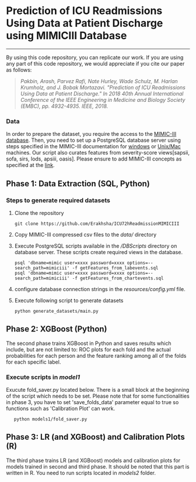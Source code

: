 # Prediction of ICU Readmissions Using Data at Patient Discharge using MIMICIII Database  
- - -  

By using this code repository, you can replicate our work. If you are using any part of this code repository, we would appreciate if you cite our paper as follows:   

> *Pakbin, Arash, Parvez Rafi, Nate Hurley, Wade Schulz, M. Harlan Krumholz, and J. Bobak Mortazavi. "Prediction of ICU Readmissions Using Data at Patient Discharge." In 2018 40th Annual International Conference of the IEEE Engineering in Medicine and Biology Society (EMBC), pp. 4932-4935. IEEE, 2018.*  

### Data
In order to prepare the dataset, you require the access to the [MIMIC-III database](https://mimic.physionet.org/). Then, you need to set up a PostgreSQL database server using steps specified in the MIMIC-III documentation for [windows](https://mimic.physionet.org/tutorials/install-mimic-locally-windows/) or [Unix/Mac](https://mimic.physionet.org/tutorials/install-mimic-locally-ubuntu/) machines.  Our script also curates features from severity-score views[sapsii, sofa, sirs, lods, apsiii, oasis]. Please ensure to add MIMIC-III concepts as specified at the [link](https://github.com/MIT-LCP/mimic-code/tree/master/concepts/severityscores). 

## Phase 1: Data Extraction (SQL, Python)
### Steps to generate required datasets  

1. Clone the repository

       git clone https://github.com/Erakhsha/ICU72hReadmissionMIMICIII  

2. Copy MIMIC-III compressed csv files to the *data/* directory  

3. Execute PostgreSQL scripts available in the */DBScripts* directory on database server. These scripts create required views in the database.

       psql 'dbname=mimic user=xxxx password=xxxx options=--search_path=mimiciii' -f getFeatures_from_labevents.sql  
	   psql 'dbname=mimic user=xxxx password=xxxx options=--search_path=mimiciii' -f getFeatures_from_chartevents.sql  

4. configure database connection strings in the *resources/config.yml* file.  

5. Execute following script to generate datasets

       python generate_datasets/main.py   

## Phase 2: XGBoost (Python)
The second phase trains XGBoost in Python and saves results which include, but are not limited to: ROC plots for each fold and the actual probabilities for each person and the feature ranking among all of the folds for each specific label.  
### Execute scripts in *model1*  
Exucute fold_saver.py located below. There is a small block at the beginning of the script which needs to be set. Please note that for some functionalities in phase 3, you have to set 'save_folds_data' parameter equal to true so functions such as 'Calibration Plot' can work.  

       python models1/fold_saver.py 
	   
## Phase 3:  LR (and XGBoost) and Calibration Plots (R)

The third phase trains LR (and XGBoost) models and calibration plots for models trained in second and third phase. It should be noted that this part is written in R. You need to run scripts located in *models2* folder.  
